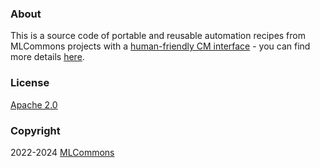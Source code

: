 ### About

This is a source code of portable and reusable automation recipes 
from MLCommons projects with a [human-friendly CM interface](https://github.com/mlcommons/ck) -
you can find more details [here](../../docs/list_of_scripts.md).

### License

[Apache 2.0](../../LICENSE.md)

### Copyright

2022-2024 [MLCommons](https://mlcommons.org)

